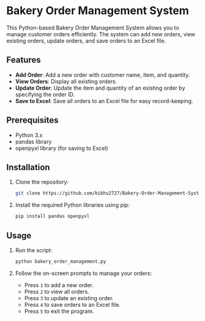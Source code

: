 # Bakery Order Management System

This Python-based Bakery Order Management System allows you to manage customer orders efficiently. The system can add new orders, view existing orders, update orders, and save orders to an Excel file.

## Features

- **Add Order**: Add a new order with customer name, item, and quantity.
- **View Orders**: Display all existing orders.
- **Update Order**: Update the item and quantity of an existing order by specifying the order ID.
- **Save to Excel**: Save all orders to an Excel file for easy record-keeping.

## Prerequisites

- Python 3.x
- pandas library
- openpyxl library (for saving to Excel)

## Installation

1. Clone the repository:
    ```bash
    git clone https://github.com/bibhu2727/Bakery-Order-Management-System.git
    ```

2. Install the required Python libraries using pip:
    ```bash
    pip install pandas openpyxl
    ```

## Usage

1. Run the script:
    ```bash
    python bakery_order_management.py
    ```

2. Follow the on-screen prompts to manage your orders:
    - Press `1` to add a new order.
    - Press `2` to view all orders.
    - Press `3` to update an existing order.
    - Press `4` to save orders to an Excel file.
    - Press `5` to exit the program.


